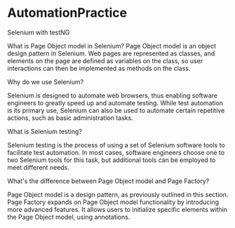 # AutomationPractice
Selenium with testNG

What is Page Object model in Selenium?
Page Object model is an object design pattern in Selenium. Web pages are represented as classes, and elements on the page are defined as variables on the class, so user interactions can then be implemented as methods on the class.

Why do we use Selenium?

Selenium is designed to automate web browsers, thus enabling software engineers to greatly speed up and automate testing. While test automation is its primary use, Selenium can also be used to automate certain repetitive actions, such as basic administration tasks.

What is Selenium testing?

Selenium testing is the process of using a set of Selenium software tools to facilitate test automation. In most cases, software engineers choose one to two Selenium tools for this task, but additional tools can be employed to meet different needs.

What's the difference between Page Object model and Page Factory?

Page Object model is a design pattern, as previously outlined in this section. Page Factory expands on Page Object model functionality by introducing more advanced features. It allows users to initialize specific elements within the Page Object model, using annotations.

